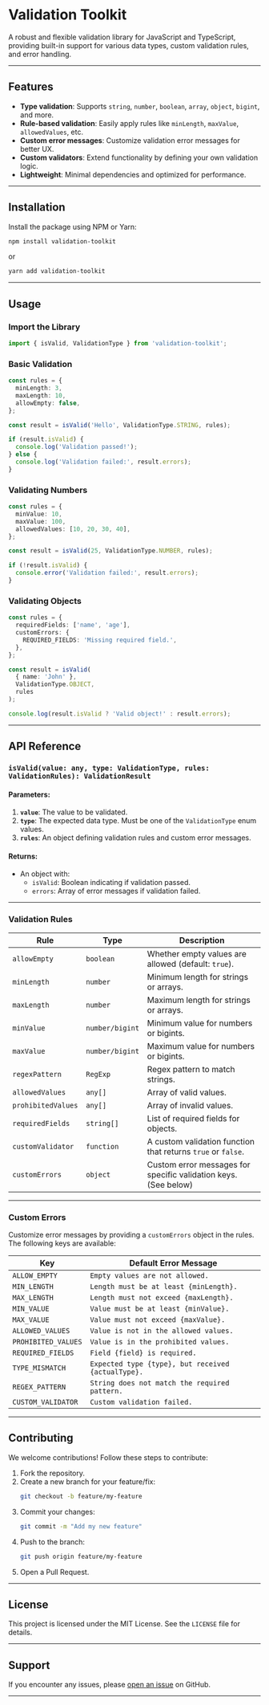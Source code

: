 
# **Validation Toolkit**

A robust and flexible validation library for JavaScript and TypeScript, providing built-in support for various data types, custom validation rules, and error handling.

---

## **Features**

- **Type validation**: Supports `string`, `number`, `boolean`, `array`, `object`, `bigint`, and more.
- **Rule-based validation**: Easily apply rules like `minLength`, `maxValue`, `allowedValues`, etc.
- **Custom error messages**: Customize validation error messages for better UX.
- **Custom validators**: Extend functionality by defining your own validation logic.
- **Lightweight**: Minimal dependencies and optimized for performance.

---

## **Installation**

Install the package using NPM or Yarn:

```bash
npm install validation-toolkit
```

or

```bash
yarn add validation-toolkit
```

---

## **Usage**

### Import the Library

```typescript
import { isValid, ValidationType } from 'validation-toolkit';
```

### Basic Validation

```typescript
const rules = {
  minLength: 3,
  maxLength: 10,
  allowEmpty: false,
};

const result = isValid('Hello', ValidationType.STRING, rules);

if (result.isValid) {
  console.log('Validation passed!');
} else {
  console.log('Validation failed:', result.errors);
}
```

### Validating Numbers

```typescript
const rules = {
  minValue: 10,
  maxValue: 100,
  allowedValues: [10, 20, 30, 40],
};

const result = isValid(25, ValidationType.NUMBER, rules);

if (!result.isValid) {
  console.error('Validation failed:', result.errors);
}
```

### Validating Objects

```typescript
const rules = {
  requiredFields: ['name', 'age'],
  customErrors: {
    REQUIRED_FIELDS: 'Missing required field.',
  },
};

const result = isValid(
  { name: 'John' },
  ValidationType.OBJECT,
  rules
);

console.log(result.isValid ? 'Valid object!' : result.errors);
```

---

## **API Reference**

### **`isValid(value: any, type: ValidationType, rules: ValidationRules): ValidationResult`**

#### Parameters:
1. **`value`**: The value to be validated.
2. **`type`**: The expected data type. Must be one of the `ValidationType` enum values.
3. **`rules`**: An object defining validation rules and custom error messages.

#### Returns:
- An object with:
  - `isValid`: Boolean indicating if validation passed.
  - `errors`: Array of error messages if validation failed.

---

### **Validation Rules**

| Rule                | Type            | Description                                                                                      |
|---------------------|-----------------|--------------------------------------------------------------------------------------------------|
| `allowEmpty`        | `boolean`       | Whether empty values are allowed (default: `true`).                                             |
| `minLength`         | `number`        | Minimum length for strings or arrays.                                                           |
| `maxLength`         | `number`        | Maximum length for strings or arrays.                                                           |
| `minValue`          | `number/bigint` | Minimum value for numbers or bigints.                                                           |
| `maxValue`          | `number/bigint` | Maximum value for numbers or bigints.                                                           |
| `regexPattern`      | `RegExp`        | Regex pattern to match strings.                                                                 |
| `allowedValues`     | `any[]`         | Array of valid values.                                                                           |
| `prohibitedValues`  | `any[]`         | Array of invalid values.                                                                         |
| `requiredFields`    | `string[]`      | List of required fields for objects.                                                            |
| `customValidator`   | `function`      | A custom validation function that returns `true` or `false`.                                     |
| `customErrors`      | `object`        | Custom error messages for specific validation keys. (See below)                                 |

---

### **Custom Errors**

Customize error messages by providing a `customErrors` object in the rules. The following keys are available:

| Key                   | Default Error Message                                      |
|-----------------------|------------------------------------------------------------|
| `ALLOW_EMPTY`         | `Empty values are not allowed.`                            |
| `MIN_LENGTH`          | `Length must be at least {minLength}.`                     |
| `MAX_LENGTH`          | `Length must not exceed {maxLength}.`                      |
| `MIN_VALUE`           | `Value must be at least {minValue}.`                       |
| `MAX_VALUE`           | `Value must not exceed {maxValue}.`                        |
| `ALLOWED_VALUES`      | `Value is not in the allowed values.`                      |
| `PROHIBITED_VALUES`   | `Value is in the prohibited values.`                       |
| `REQUIRED_FIELDS`     | `Field {field} is required.`                               |
| `TYPE_MISMATCH`       | `Expected type {type}, but received {actualType}.`         |
| `REGEX_PATTERN`       | `String does not match the required pattern.`              |
| `CUSTOM_VALIDATOR`    | `Custom validation failed.`                                |

---

## **Contributing**

We welcome contributions! Follow these steps to contribute:

1. Fork the repository.
2. Create a new branch for your feature/fix:
   ```bash
   git checkout -b feature/my-feature
   ```
3. Commit your changes:
   ```bash
   git commit -m "Add my new feature"
   ```
4. Push to the branch:
   ```bash
   git push origin feature/my-feature
   ```
5. Open a Pull Request.

---

## **License**

This project is licensed under the MIT License. See the `LICENSE` file for details.

---

## **Support**

If you encounter any issues, please [open an issue](https://github.com/your-username/validation-toolkit/issues) on GitHub.

---
